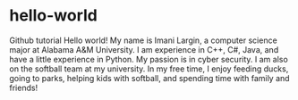# hello-world
Github tutorial 
Hello world! My name is Imani Largin, a computer science major at Alabama A&M University. I am experience in C++, C#, Java, and have a little experience in Python. My passion is in cyber security. I am also on the softball team at my university. In my free time, I enjoy feeding ducks, going to parks, helping kids with softball, and spending time with family and friends!
